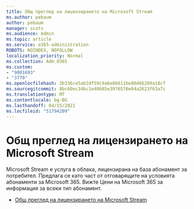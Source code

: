 ```yaml
---
title: Общ преглед на лицензирането на Microsoft Stream
ms.author: pebaum
author: pebaum
manager: scotv
ms.audience: Admin
ms.topic: article
ms.service: o365-administration
ROBOTS: NOINDEX, NOFOLLOW
localization_priority: Normal
ms.collection: Adm_O365
ms.custom:
- "9001693"
- "3770"
ms.openlocfilehash: 3b336ce5ab2df59c9a6e8b611be80d66289a18cf
ms.sourcegitcommit: 8bc60ec34bc1e40685e3976576e04a2623f63a7c
ms.translationtype: MT
ms.contentlocale: bg-BG
ms.lasthandoff: 04/15/2021
ms.locfileid: "51794209"
---
```

# <a name="microsoft-stream-licensing-overview"></a>Общ преглед на лицензирането на Microsoft Stream

Microsoft Stream е услуга в облака, лицензирана на база абонамент за потребител. Предлага се като част от отговарящите на условията абонаменти за Microsoft 365. Вижте Цени на Microsoft 365 за информация за всеки тип абонамент.

- [Общ преглед на лицензирането на Microsoft Stream](https://docs.microsoft.com/stream/license-overview)